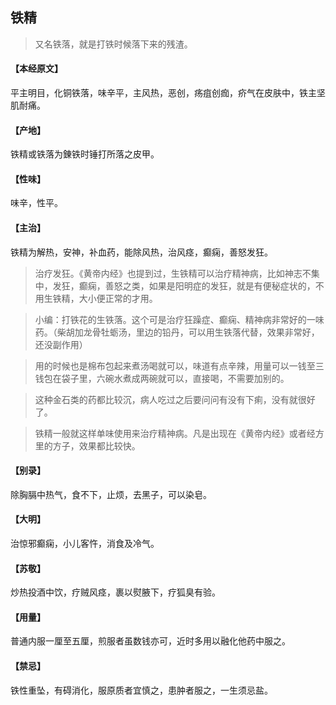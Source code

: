 ## 铁精

> 又名铁落，就是打铁时候落下来的残渣。

#### 【本经原文】
平主明目，化铜铁落，味辛平，主风热，恶创，疡疽创痂，疥气在皮肤中，铁主坚肌耐痛。
#### 【产地】
铁精或铁落为錬铁时锤打所落之皮甲。
#### 【性味】
味辛，性平。
#### 【主治】
铁精为解热，安神，补血药，能除风热，治风痉，癫痫，善怒发狂。

> 治疗发狂。《黄帝内经》也提到过，生铁精可以治疗精神病，比如神志不集中，发狂，癫痫，善怒之类，如果是阳明症的发狂，就是有便秘症状的，不用生铁精，大小便正常的才用。

> 小编：打铁花的生铁落。这个可是治疗狂躁症、癫痫、精神病非常好的一味药。（柴胡加龙骨牡蛎汤，里边的铅丹，可以用生铁落代替，效果非常好，还没副作用）

> 用的时候也是棉布包起来煮汤喝就可以，味道有点辛辣，用量可以一钱至三钱包在袋子里，六碗水煮成两碗就可以，直接喝，不需要加别的。

> 这种金石类的药都比较沉，病人吃过之后要问问有没有下痢，没有就很好了。

> 铁精一般就这样单味使用来治疗精神病。凡是出现在《黄帝内经》或者经方里的方子，效果都比较快。

#### 【别录】
除胸膈中热气，食不下，止烦，去黑子，可以染皂。
#### 【大明】
治惊邪癫痫，小儿客忤，消食及冷气。
#### 【苏敬】
炒热投酒中饮，疗贼风痉，裹以熨腋下，疗狐臭有验。
#### 【用量】
普通内服一厘至五厘，煎服者虽数钱亦可，近时多用以融化他药中服之。
#### 【禁忌】
铁性重坠，有碍消化，服原质者宜慎之，患肿者服之，一生须忌盐。